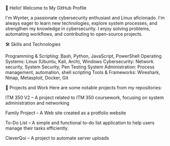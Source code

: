 👋 Hello! Welcome to My GitHub Profile

I'm Wynter, a passionate cybersecurity enthusiast and Linux aficionado. I'm always eager to learn new technologies, explore system processes, and strengthen my knowledge in cybersecurity. I enjoy solving problems, automating workflows, and contributing to open-source projects.

🛠️ Skills and Technologies

Programming & Scripting: Bash, Python, JavaScript, PowerShell
Operating Systems: Linux (Ubuntu, Kali, Arch), Windows
Cybersecurity: Network security, System Security, Pen Testing
System Administration: Process management, automation, shell scripting
Tools & Frameworks: Wireshark, Nmap, Metasploit, Docker, Git


🚀 Projects and Work
Here are some notable projects from my repositories:

ITM 350 V2 – A project related to ITM 350 coursework, focusing on system administration and networking

Family Project – A Web site created as a protfolio website

To-Do List – A simple and functional to-do list application to help users manage their tasks efficiently.

CleverQoi – A project to automate server uploads
